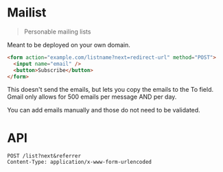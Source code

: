 # Mailist

> Personable mailing lists

Meant to be deployed on your own domain.

```html
<form action="example.com/listname?next=redirect-url" method="POST">
  <input name="email" />
  <button>Subscribe</button>
</form>
```

This doesn't send the emails, but lets you copy the emails to the To field. Gmail only allows for 500 emails per message AND per day.

You can add emails manually and those do not need to be validated.

# API

```
POST /list?next&referrer
Content-Type: application/x-www-form-urlencoded
```
